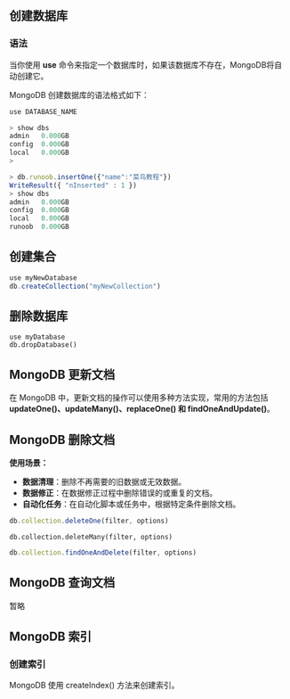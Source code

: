 ## 创建数据库

### 语法

当你使用 **use** 命令来指定一个数据库时，如果该数据库不存在，MongoDB将自动创建它。

MongoDB 创建数据库的语法格式如下：

```javascript
use DATABASE_NAME
```

```javascript
> show dbs
admin   0.000GB
config  0.000GB
local   0.000GB
> 

```

```javascript
> db.runoob.insertOne({"name":"菜鸟教程"})
WriteResult({ "nInserted" : 1 })
> show dbs
admin   0.000GB
config  0.000GB
local   0.000GB
runoob  0.000GB

```

## 创建集合

```javascript
use myNewDatabase
db.createCollection("myNewCollection")
```

## 删除数据库

```
use myDatabase
db.dropDatabase()
```

## MongoDB 更新文档

在 MongoDB 中，更新文档的操作可以使用多种方法实现，常用的方法包括 **updateOne()、updateMany()、replaceOne() 和 findOneAndUpdate()**。

## MongoDB 删除文档

**使用场景：**

- **数据清理**：删除不再需要的旧数据或无效数据。
- **数据修正**：在数据修正过程中删除错误的或重复的文档。
- **自动化任务**：在自动化脚本或任务中，根据特定条件删除文档。

```javascript
db.collection.deleteOne(filter, options)
```

```jav
db.collection.deleteMany(filter, options)
```

```javascript
db.collection.findOneAndDelete(filter, options)
```

## MongoDB 查询文档

暂略

## MongoDB 索引

### 创建索引

MongoDB 使用 createIndex() 方法来创建索引。